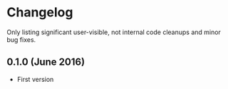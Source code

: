 # Changelog

Only listing significant user-visible, not internal code cleanups and minor bug fixes. 

## 0.1.0 (June 2016)

* First version
